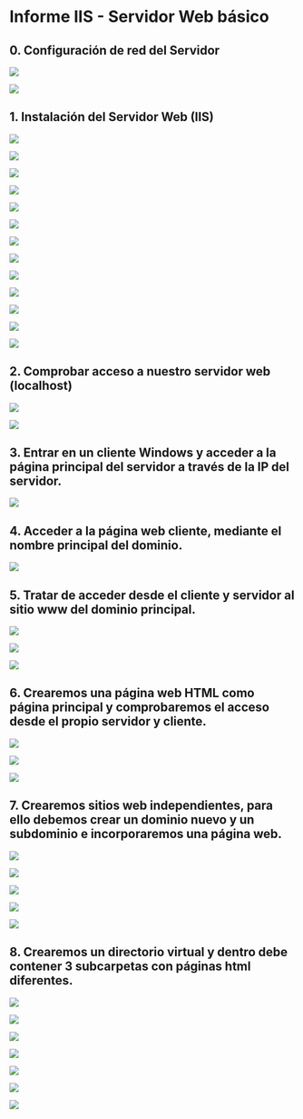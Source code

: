 # **Informe IIS - Servidor Web básico**

## **0. Configuración de red del Servidor**

![](img/001.png)

![](img/002.png)

## **1. Instalación del Servidor Web (IIS)**

![](img/003.png)

![](img/004.png)

![](img/005.png)

![](img/006.png)

![](img/007.png)

![](img/008.png)

![](img/009.png)

![](img/010.png)

![](img/011.png)

![](img/012.png)

![](img/015.png)

![](img/016.png)

![](img/017.png)

## **2. Comprobar acceso a nuestro servidor web (localhost)**

![](img/013.png)

![](img/020.png)

## **3. Entrar en un cliente Windows y acceder a la página principal del servidor a través de la IP del servidor.**

![](img/025.png)

## **4. Acceder a la página web cliente, mediante el nombre principal del dominio.**

![](img/024.png)

## **5. Tratar de acceder desde el cliente y servidor al sitio www del dominio principal.**

![](img/026.png)

![](img/027.png)

![](img/023.png)

## **6. Crearemos una página web HTML como página principal y comprobaremos el acceso desde el propio servidor y cliente.**

![](img/038.png)

![](img/039.png)

![](img/040.png)


## **7. Crearemos sitios web independientes, para ello debemos crear un dominio nuevo y un subdominio e incorporaremos una página web.**

![](img/055.png)

![](img/046.png)

![](img/045.png)

![](img/047.png)

![](img/044.png)

## **8. Crearemos un directorio virtual y dentro debe contener 3 subcarpetas con páginas html diferentes.**

![](img/048.png)

![](img/056.png)

![](img/050.png)

![](img/051.png)

![](img/052.png)

![](img/053.png)

![](img/054.png)
